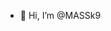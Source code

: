 - 👋 Hi, I’m @MASSk9


<!---
MASSk9/MASSk9 is a ✨ special ✨ repository because its `README.md` (this file) appears on your GitHub profile.
You can click the Preview link to take a look at your changes.
--->

